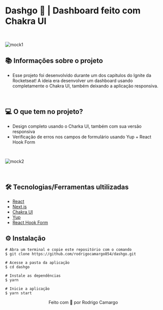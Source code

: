 # Dashgo 💜 | Dashboard feito com Chakra UI

&nbsp;

![mock1](https://user-images.githubusercontent.com/71772559/113496123-d0aa6800-94cc-11eb-90dd-800b72502003.png)

## 📚 Informações sobre o projeto

* Esse projeto foi desenvolvido durante um dos capitulos do Ignite da Rocketseat! A ideia era desenvolver um dashboard usando completamente o Chakra UI, também deixando a aplicação responsiva.

&nbsp;

## 💻 O que tem no projeto?

* Design completo usando o Charka UI, também com sua versão responsiva
* Verificação de erros nos campos de formulário usando Yup + React Hook Form

&nbsp;

![mock2](https://user-images.githubusercontent.com/71772559/113496313-c8532c80-94ce-11eb-9404-1b48d8febbb8.png)

&nbsp;

## 🛠️ Tecnologias/Ferramentas ultilizadas

* [React](https://pt-br.reactjs.org/E)
* [Next.js](https://nextjs.org/)
* [Chakra UI](https://chakra-ui.com/)
* [Yup](https://github.com/jquense/yup)
* [React Hook Form](https://react-hook-form.com/)


## ⚙️ Instalação
```
# Abra um terminal e copie este repositório com o comando
$ git clone https://github.com/rodrigocamargo854/dashgo.git
```

```
# Acesse a pasta da aplicação
$ cd dashgo

# Instale as dependências
$ yarn

# Inicie a aplicação
$ yarn start

```



<p align="center">Feito com 💙 por Rodrigo Camargo</p>